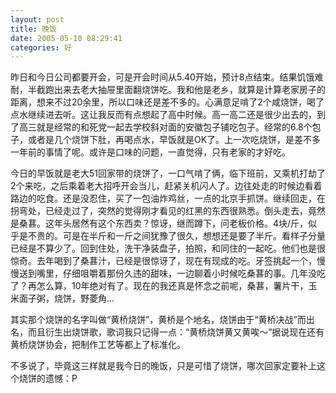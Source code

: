 ```yaml
---
layout: post
title: 晚饭 
date: 2005-05-10 08:29:41
categories: 好
---
```

昨日和今日公司都要开会，可是开会时间从5.40开始，预计8点结束。结果饥饿难耐，半截跑出来去老大抽屉里面翻烧饼吃。我和他是老乡，就算是计算老家房子的距离，想来不过20余里，所以口味还是差不多的。心满意足啃了2个咸烧饼，喝了点水继续进去听。这让我反而有点想起了高中时候。高一高二还是很少出去的，到了高三就是经常的和死党一起去学校斜对面的安徽包子铺吃包子。经常的6.8个包子，或者是几个烧饼下肚，再喝点水，早饭就是OK了。上一次吃烧饼，是差不多一年前的事情了呢。或许是口味的问题，一直觉得，只有老家的才好吃。

今日的早饭就是老大51回家带的烧饼了，一口气啃了俩，临下班前，又乘机打劫了2个来吃，之后乘着老大招呼开会当儿，赶紧关机闪人了。边往处走的时候边看着路边的吃食。还是没忍住，买了一包油炸鸡丝，一点的北京手抓饼。继续回走，在拐弯处，已经走过了，突然的觉得刚才看见的红黑的东西很熟悉。倒头走去，竟然是桑葚。这年头居然有这个东西卖？惊讶，继而蹲下，问老板价格。4块/斤，似乎是不贵的。可是在半斤和一斤之间犹豫了很久，想想还是要了半斤。看样子分量已经是不算少了。回到住处，洗干净装盘子，拍照，和同住的一起吃。他们也是很惊奇。去年喝到了桑葚汁，已经是很惊讶了，现在有现成的吃。牙签挑起一个，慢慢送到嘴里，仔细咀嚼着那份久违的甜味，一边聊着小时候吃桑葚的事。几年没吃了？再怎么算，10年绝对有了。现在的我还真是怀念之前呢，桑葚，薯片干，玉米面子粥，烧饼，野菱角...

其实那个烧饼的名字叫做“黄桥烧饼”，黄桥是个地名，烧饼由于“黄桥决战”而出名，而且衍生出烧饼歌，歌词我只记得一点：“黄桥烧饼黄又黄唉～”据说现在还有黄桥烧饼协会，把制作工艺等都上了标准化。

不多说了，毕竟这三样就是我今日的晚饭，只是可惜了烧饼，哪次回家定要补上这个烧饼的遗憾：P
